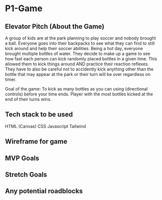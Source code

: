 # **P1-Game**

## **Elevator Pitch (About the Game)**

A group of kids are at the park planning to play soccer and nobody brought a ball. Everyone goes into their backpacks to see what they can find to still kick around and help their soccer abilities. Being a hot day, everyone brought multiple bottles of water. They decide to make up a game to see how fast each person can kick randomly placed bottles in a given time. This allowed them to kick things around AND practice their reaction reflexes. They have to also be careful not to accidently kick anything other than the bottle that may appear at the park or their turn will be over regardless on timer.

Goal of the game:
To kick as many bottles as you can using (directional controls) before your time ends. Player with the most bottles kicked at the end of their turns wins.

## **Tech stack to be used**

HTML (Canvas)
CSS
Javascript
Tailwind

## **Wireframe for game**

## **MVP Goals**

## **Stretch Goals**

## **Any potential roadblocks**
